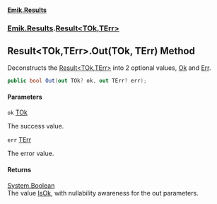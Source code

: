 #### [Emik.Results](index.md 'index')
### [Emik.Results](Emik.Results.md 'Emik.Results').[Result&lt;TOk,TErr&gt;](Result{TOk,TErr}.md 'Emik.Results.Result<TOk,TErr>')

## Result<TOk,TErr>.Out(TOk, TErr) Method

Deconstructs the [Result&lt;TOk,TErr&gt;](Result{TOk,TErr}.md 'Emik.Results.Result<TOk,TErr>') into 2 optional values, [Ok](Result{TOk,TErr}.Ok.md 'Emik.Results.Result<TOk,TErr>.Ok') and [Err](Result{TOk,TErr}.Err.md 'Emik.Results.Result<TOk,TErr>.Err').

```csharp
public bool Out(out TOk? ok, out TErr? err);
```
#### Parameters

<a name='Emik.Results.Result_TOk,TErr_.Out(TOk,TErr).ok'></a>

`ok` [TOk](Result{TOk,TErr}.md#Emik.Results.Result_TOk,TErr_.TOk 'Emik.Results.Result<TOk,TErr>.TOk')

The success value.

<a name='Emik.Results.Result_TOk,TErr_.Out(TOk,TErr).err'></a>

`err` [TErr](Result{TOk,TErr}.md#Emik.Results.Result_TOk,TErr_.TErr 'Emik.Results.Result<TOk,TErr>.TErr')

The error value.

#### Returns
[System.Boolean](https://docs.microsoft.com/en-us/dotnet/api/System.Boolean 'System.Boolean')  
The value [IsOk](Result{TOk,TErr}.IsOk.md 'Emik.Results.Result<TOk,TErr>.IsOk'), with nullability awareness for the out parameters.